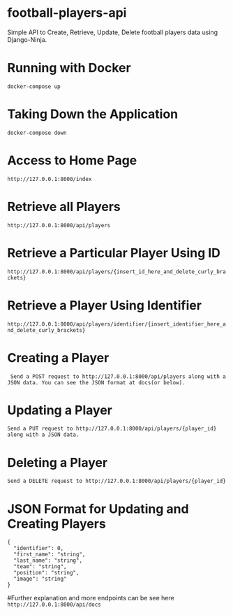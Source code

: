 # football-players-api
Simple API to Create, Retrieve, Update, Delete football players data using Django-Ninja.

# Running with Docker
``` docker-compose up ```

# Taking Down the Application
``` docker-compose down ```

# Access to Home Page
``` http://127.0.0.1:8000/index ```

# Retrieve all Players
``` http://127.0.0.1:8000/api/players ```

# Retrieve a Particular Player Using ID
``` http://127.0.0.1:8000/api/players/{insert_id_here_and_delete_curly_brackets} ```

# Retrieve a Player Using Identifier
``` http://127.0.0.1:8000/api/players/identifier/{insert_identifier_here_and_delete_curly_brackets} ```

# Creating a Player
``` Send a POST request to http://127.0.0.1:8000/api/players along with a JSON data. You can see the JSON format at docs(or below).```

# Updating a Player
``` Send a PUT request to http://127.0.0.1:8000/api/players/{player_id} along with a JSON data. ```

# Deleting a Player
``` Send a DELETE request to http://127.0.0.1:8000/api/players/{player_id} ```

# JSON Format for Updating and Creating Players
```
{
  "identifier": 0,
  "first_name": "string",
  "last_name": "string",
  "team": "string",
  "position": "string",
  "image": "string"
}
```

#Further explanation and more endpoints can be see here
``` http://127.0.0.1:8000/api/docs ```

